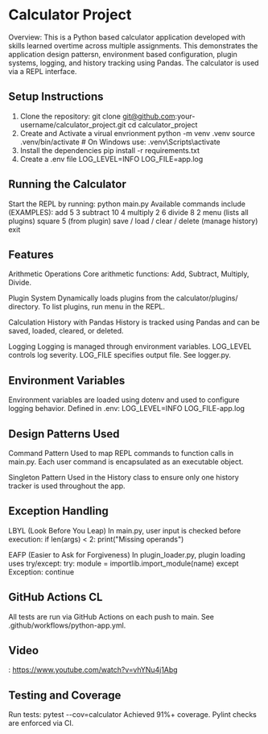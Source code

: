 # Calculator Project
Overview:
This is a Python based calculator application developed with skills learned overtime across multiple assignments. This demonstrates the application design pattersn, environment based configuration, plugin systems, logging, and history tracking using Pandas. The calculator is used via a REPL interface.


## Setup Instructions
1. Clone the repository:
   git clone git@github.com:your-username/calculator_project.git
   cd calculator_project
2. Create and Activate a virual envrionment
   python -m venv .venv
   source .venv/bin/activate  # On Windows use: .venv\Scripts\activate
3. Install the dependencies
   pip install -r requirements.txt
4. Create a .env file
   LOG_LEVEL=INFO
   LOG_FILE=app.log

## Running the Calculator
  Start the REPL by running:
  python main.py
Available commands include (EXAMPLES):
add 5 3
subtract 10 4
multiply 2 6
divide 8 2
menu (lists all plugins)
square 5 (from plugin)
save / load / clear / delete (manage history)
exit

## Features
Arithmetic Operations
Core arithmetic functions: Add, Subtract, Multiply, Divide.

Plugin System
Dynamically loads plugins from the calculator/plugins/ directory.
To list plugins, run menu in the REPL.

Calculation History with Pandas
History is tracked using Pandas and can be saved, loaded, cleared, or deleted.

Logging
Logging is managed through environment variables.
LOG_LEVEL controls log severity.
LOG_FILE specifies output file.
See logger.py.

## Environment Variables
Environment variables are loaded using dotenv and used to configure logging behavior.
Defined in .env:
 LOG_LEVEL=INFO
 LOG_FILE-app.log

## Design Patterns Used
Command Pattern
Used to map REPL commands to function calls in main.py. Each user command is encapsulated as an executable object.

Singleton Pattern
Used in the History class to ensure only one history tracker is used throughout the app.

## Exception Handling
LBYL (Look Before You Leap)
In main.py, user input is checked before execution:
  if len(args) < 2:
    print("Missing operands")

EAFP (Easier to Ask for Forgiveness)
In plugin_loader.py, plugin loading uses try/except:
  try:
    module = importlib.import_module(name)
except Exception:
    continue

## GitHub Actions CL
All tests are run via GitHub Actions on each push to main. See .github/workflows/python-app.yml.

## Video
: https://www.youtube.com/watch?v=vhYNu4j1Abg

## Testing and Coverage
Run tests: pytest --cov=calculator
Achieved 91%+ coverage.
Pylint checks are enforced via CI.
